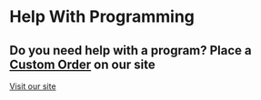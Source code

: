 # Help With Programming

## Do you need help with a program? Place a [Custom Order](http://www.helpwithprogramming.com/order) on our site

[Visit our site](http://www.helpwithprogramming.com/)

